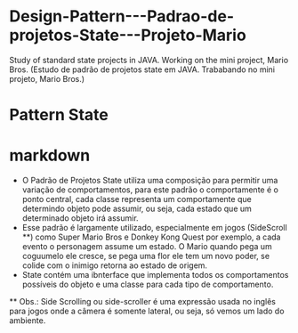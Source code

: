 # Design-Pattern---Padrao-de-projetos-State---Projeto-Mario
Study of standard state projects in JAVA. Working on the mini project, Mario Bros. (Estudo de padrão de projetos state em JAVA. Trababando no mini projeto, Mario Bros.)

# Pattern State

# markdown
* O Padrão de Projetos State utiliza uma composição para permitir uma variação de comportamentos, para este padrão o comportamente é o ponto central, cada classe representa um comportamente que determindo objeto pode assumir, ou seja, cada estado que um determinado objeto irá assumir.
* Esse padrão é largamente utilizado, especialmente em jogos (SideScroll **) como Super Mario Bros e Donkey Kong Quest por exemplo, a cada evento o personagem assume um estado. O Mario quando pega um coguumelo ele cresce, se pega uma flor ele tem um novo poder, se colide com o inimigo retorna ao estado de origem.
* State contém uma ibnterface que implementa todos os comportamentos possíveis do objeto e uma classe para cada tipo de comportamento.

** Obs.: Side Scrolling ou side-scroller é uma expressão usada no inglês para jogos onde a câmera é somente lateral, ou seja, só vemos um lado do ambiente.

